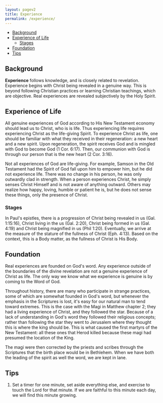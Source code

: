```yaml
---
layout: pagev2
title: Experience
permalink: /experience/
---
```

- [Background](#background)
- [Experience of Life](#experience-of-life)
  - [Stages](#stages)
- [Foundation](#foundation)
- [Tips](#tips)

## Background

**Experience** follows knowledge, and is closely related to revelation. Experience begins with Christ being revealed in a genuine way. This is beyond following Christian practices or learning Christian teachings, which are objective. Real experiences are revealed subjectively by the Holy Spirit.

## Experience of Life

All genuine experiences of God according to His New Testament economy should lead us to Christ, who is is life. Thus experiencing life requires experiencing Christ as the life-giving Spirit. To experience Christ as life, one should be familiar with what they received in their regeneration: a new heart and a new spirit. Upon regeneration, the spirit receives God and is mingled with God to become God (1 Cor. 6:17). Then, our communion with God is through our person that is the new heart (2 Cor. 3:16).

Not all experiences of God are life-giving. For example, Samson in the Old Testament had the Spirit of God fall upon him to empower him, but he did not experience life. There was no change in his person, he was only outwardly clad in strength. When a person experiences Christ, he simply senses Christ Himself and is not aware of anything outward. Others may realize how happy, loving, humble or patient he is, but he does not sense these things, only the presence of Christ. 

### Stages

In Paul's epistles, there is a progression of Christ being revealed in us (Gal. 1:15:16), Christ living in the us (Gal. 2:20), Christ being formed in us (Gal. 4:19) and Christ being magnified in us (Phil 1:20). Eventually, we arrive at the measure of the stature of the fullness of Christ (Eph. 4:13). Based on the context, this is a Body matter, as the fullness of Christ is His Body.

## Foundation

Real experiences are founded on God's word. Any experience outside of the boundaries of the divine revelation are not a genuine experience of Christ as life. The only way we know what we experience is genuine is by coming to the Word of God.

Throughout history, there are many who participate in strange practices, some of which are somewhat founded in God's word, but whenever the emphasis in the Scriptures is lost, it's easy for our natural man to tend toward extremes. This is the case with the Magi in Matthew chapter 2; they had a living experience of Christ, and they followed the star. Because of a lack of understanding in God's word they followed their religious concepts; rather than following the star they went to Jerusalem where they thought this is where the king should be. This is what caused the first martyrs of the New Testament: all these ones that Herod killed because these magi had presumed the location of the King. 

The magi were then corrected by the priests and scribes through the Scriptures that the birth place would be in Bethlehem. When we have both the leading of the spirit as well the word, we are kept in lane.

## Tips
 
1. Set a timer for one minute, set aside everything else, and exercise to touch the Lord for that minute. If we are faithful to this minute each day, we will find this minute growing. 
